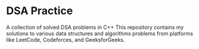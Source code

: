 # DSA Practice
A collection of solved DSA problems in C++
This repository contains my solutions to various data structures and algorithms problems from platforms like LeetCode, Codeforces, and GeeksforGeeks.

